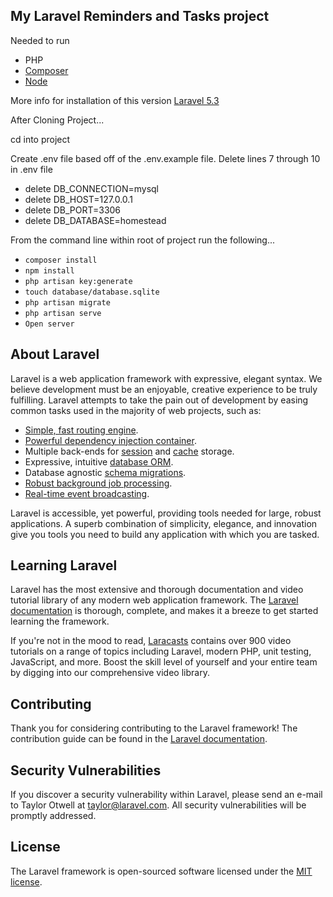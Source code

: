 ## My Laravel Reminders and Tasks project

Needed to run
- PHP
- [Composer](https://getcomposer.org/Composer)
- [Node](https://nodejs.org/en/download/)

More info for installation of this version
[Laravel 5.3](https://laravel.com/docs/5.3)

After Cloning Project...

cd into project

Create .env file based off of the .env.example file.
Delete lines 7 through 10 in .env file
- delete DB_CONNECTION=mysql
- delete DB_HOST=127.0.0.1
- delete DB_PORT=3306
- delete DB_DATABASE=homestead

From the command line within root of project run the following...
- <code>composer install</code>
- <code>npm install</code>
- <code>php artisan key:generate</code>
- <code>touch database/database.sqlite</code>
- <code>php artisan migrate</code>
- <code>php artisan serve</code>
- <code>Open server</code>

## About Laravel

Laravel is a web application framework with expressive, elegant syntax. We believe development must be an enjoyable, creative experience to be truly fulfilling. Laravel attempts to take the pain out of development by easing common tasks used in the majority of web projects, such as:

- [Simple, fast routing engine](https://laravel.com/docs/routing).
- [Powerful dependency injection container](https://laravel.com/docs/container).
- Multiple back-ends for [session](https://laravel.com/docs/session) and [cache](https://laravel.com/docs/cache) storage.
- Expressive, intuitive [database ORM](https://laravel.com/docs/eloquent).
- Database agnostic [schema migrations](https://laravel.com/docs/migrations).
- [Robust background job processing](https://laravel.com/docs/queues).
- [Real-time event broadcasting](https://laravel.com/docs/broadcasting).

Laravel is accessible, yet powerful, providing tools needed for large, robust applications. A superb combination of simplicity, elegance, and innovation give you tools you need to build any application with which you are tasked.

## Learning Laravel

Laravel has the most extensive and thorough documentation and video tutorial library of any modern web application framework. The [Laravel documentation](https://laravel.com/docs) is thorough, complete, and makes it a breeze to get started learning the framework.

If you're not in the mood to read, [Laracasts](https://laracasts.com) contains over 900 video tutorials on a range of topics including Laravel, modern PHP, unit testing, JavaScript, and more. Boost the skill level of yourself and your entire team by digging into our comprehensive video library.

## Contributing

Thank you for considering contributing to the Laravel framework! The contribution guide can be found in the [Laravel documentation](http://laravel.com/docs/contributions).

## Security Vulnerabilities

If you discover a security vulnerability within Laravel, please send an e-mail to Taylor Otwell at taylor@laravel.com. All security vulnerabilities will be promptly addressed.

## License

The Laravel framework is open-sourced software licensed under the [MIT license](http://opensource.org/licenses/MIT).
